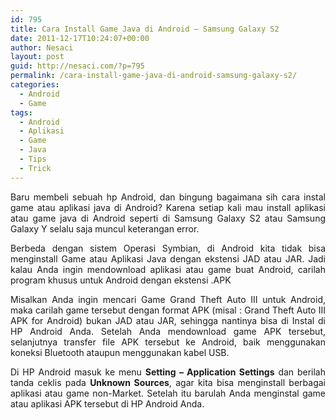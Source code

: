 ```yaml
---
id: 795
title: Cara Install Game Java di Android – Samsung Galaxy S2
date: 2011-12-17T10:24:07+00:00
author: Nesaci
layout: post
guid: http://nesaci.com/?p=795
permalink: /cara-install-game-java-di-android-samsung-galaxy-s2/
categories:
  - Android
  - Game
tags:
  - Android
  - Aplikasi
  - Game
  - Java
  - Tips
  - Trick
---
```

<p style="text-align: justify;">
  Baru membeli sebuah hp Android, dan bingung bagaimana sih cara instal game atau aplikasi java di Android? Karena setiap kali mau install aplikasi atau game java di Android seperti di Samsung Galaxy S2 atau Samsung Galaxy Y selalu saja muncul keterangan error.
</p>

<p style="text-align: justify;">
  Berbeda dengan sistem Operasi Symbian, di Android kita tidak bisa menginstall Game atau Aplikasi Java dengan ekstensi JAD atau JAR. Jadi kalau Anda ingin mendownload aplikasi atau game buat Android, carilah program khusus untuk Android dengan ekstensi .APK
</p>

<p style="text-align: justify;">
  Misalkan Anda ingin mencari Game Grand Theft Auto III untuk Android, maka carilah game tersebut dengan format APK (misal : Grand Theft Auto III APK for Android) bukan JAD atau JAR, sehingga nantinya bisa di Instal di HP Android Anda. Setelah Anda mendownload game APK tersebut, selanjutnya transfer file APK tersebut ke Android, baik menggunakan koneksi Bluetooth ataupun menggunakan kabel USB.
</p>

<p style="text-align: justify;">
  Di HP Android masuk ke menu <strong>Setting – Application Settings</strong> dan berilah tanda ceklis pada <strong>Unknown Sources</strong>, agar kita bisa menginstall berbagai aplikasi atau game non-Market. Setelah itu barulah Anda menginstal game atau aplikasi APK tersebut di HP Android Anda.
</p>
